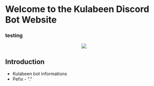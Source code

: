 # Welcome to the Kulabeen Discord Bot Website
### testing
<p align="center">
    <img src="https://media.discordapp.net/attachments/830209202776572007/871800969313263676/f.jpg?ex=66fada6c&is=66f988ec&hm=db82f02fd7504b24e2027787ec7ba9f90040df94096fb652f5d3f476710e8114&=&format=webp&width=716&height=676">
</p>

## Introduction

- Kulabeen bot informations
- Pefix - "."